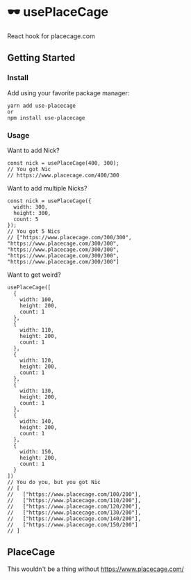 # 🕶 usePlaceCage

React hook for placecage.com

## Getting Started
### Install
Add using your favorite package manager:
```
yarn add use-placecage
or
npm install use-placecage
```

### Usage
Want to add Nick?
```
const nick = usePlaceCage(400, 300);
// You got Nic
// https://www.placecage.com/400/300
```

Want to add multiple Nicks?
```
const nick = usePlaceCage({
  width: 300,
  height: 300,
  count: 5
});
// You got 5 Nics
// ["https://www.placecage.com/300/300", "https://www.placecage.com/300/300", "https://www.placecage.com/300/300", "https://www.placecage.com/300/300", "https://www.placecage.com/300/300"]
```

Want to get weird?
```
usePlaceCage([
  {
    width: 100,
    height: 200,
    count: 1
  },
  {
    width: 110,
    height: 200,
    count: 1
  },
  {
    width: 120,
    height: 200,
    count: 1
  },
  {
    width: 130,
    height: 200,
    count: 1
  },
  {
    width: 140,
    height: 200,
    count: 1
  },
  {
    width: 150,
    height: 200,
    count: 1
  }
])
// You do you, but you got Nic
// [
//   ["https://www.placecage.com/100/200"],
//   ["https://www.placecage.com/110/200"],
//   ["https://www.placecage.com/120/200"],
//   ["https://www.placecage.com/130/200"],
//   ["https://www.placecage.com/140/200"],
//   ["https://www.placecage.com/150/200"]
// ]
```

## PlaceCage
This wouldn't be a thing without https://www.placecage.com/
